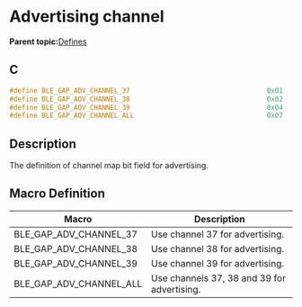 # Advertising channel

**Parent topic:**[Defines](GUID-FB430BFE-A9A9-473D-A588-1240BBD25ADD.md)

## C

```c
#define BLE_GAP_ADV_CHANNEL_37                                  0x01
#define BLE_GAP_ADV_CHANNEL_38                                  0x02
#define BLE_GAP_ADV_CHANNEL_39                                  0x04
#define BLE_GAP_ADV_CHANNEL_ALL                                 0x07
```

## Description

The definition of channel map bit field for advertising.

## Macro Definition

|Macro|Description|
|-----|-----------|
|BLE\_GAP\_ADV\_CHANNEL\_37|Use channel 37 for advertising.|
|BLE\_GAP\_ADV\_CHANNEL\_38|Use channel 38 for advertising.|
|BLE\_GAP\_ADV\_CHANNEL\_39|Use channel 39 for advertising.|
|BLE\_GAP\_ADV\_CHANNEL\_ALL|Use channels 37, 38 and 39 for advertising.|


